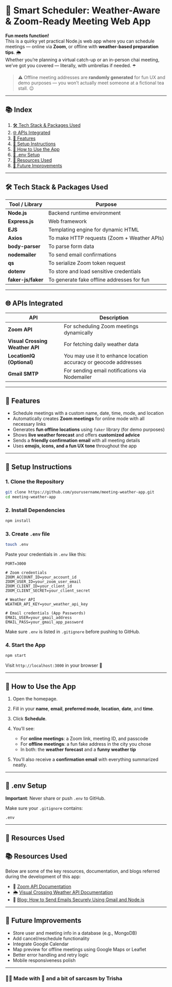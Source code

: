 # 📅 Smart Scheduler: Weather-Aware & Zoom-Ready Meeting Web App

**Fun meets function!**  
This is a quirky yet practical Node.js web app where you can schedule meetings — online via **Zoom**, or offline with **weather-based preparation tips**. 🌦️  
Whether you’re planning a virtual catch-up or an in-person chai meeting, we’ve got you covered — literally, with umbrellas if needed. ☂️

> ⚠️ Offline meeting addresses are **randomly generated** for fun UX and demo purposes — you won’t actually meet someone at a fictional tea stall. 😉

---

## 📚 Index

1. [🛠️ Tech Stack & Packages Used](#️-tech-stack--packages-used)  
2. [🌐 APIs Integrated](#-apis-integrated)  
3. [📸 Features](#-features)  
4. [🚀 Setup Instructions](#-setup-instructions)  
5. [🎯 How to Use the App](#-how-to-use-the-app)  
6. [🔐 .env Setup](#-env-setup)  
7. [📖 Resources Used](#-resources-used)  
8. [🧩 Future Improvements](#-future-improvements)

---

## 🛠️ Tech Stack & Packages Used

| Tool / Library     | Purpose |
|--------------------|---------|
| **Node.js**        | Backend runtime environment |
| **Express.js**     | Web framework |
| **EJS**            | Templating engine for dynamic HTML |
| **Axios**          | To make HTTP requests (Zoom + Weather APIs) |
| **body-parser**    | To parse form data |
| **nodemailer**     | To send email confirmations |
| **qs**             | To serialize Zoom token request |
| **dotenv**         | To store and load sensitive credentials |
| **faker-js/faker** | To generate fake offline addresses for fun |

---

## 🌐 APIs Integrated

| API | Description |
|-----|-------------|
| **Zoom API** | For scheduling Zoom meetings dynamically |
| **Visual Crossing Weather API** | For fetching daily weather data |
| **LocationIQ (Optional)** | You may use it to enhance location accuracy or geocode addresses |
| **Gmail SMTP** | For sending email notifications via Nodemailer |

---

## 📸 Features

- Schedule meetings with a custom name, date, time, mode, and location
- Automatically creates **Zoom meetings** for online mode with all necessary links
- Generates **fun offline locations** using `faker` library (for demo purposes)
- Shows **live weather forecast** and offers **customized advice**
- Sends a **friendly confirmation email** with all meeting details
- Uses **emojis, icons, and a fun UX tone** throughout the app

---

## 🚀 Setup Instructions

### 1. Clone the Repository
```bash
git clone https://github.com/yourusername/meeting-weather-app.git
cd meeting-weather-app
````

### 2. Install Dependencies

```bash
npm install
```

### 3. Create `.env` file

```bash
touch .env
```

Paste your credentials in `.env` like this:

```env
PORT=3000

# Zoom credentials
ZOOM_ACCOUNT_ID=your_account_id
ZOOM_USER_ID=your_zoom_user_email
ZOOM_CLIENT_ID=your_client_id
ZOOM_CLIENT_SECRET=your_client_secret

# Weather API
WEATHER_API_KEY=your_weather_api_key

# Email credentials (App Passwords)
EMAIL_USER=your_gmail_address
EMAIL_PASS=your_gmail_app_password
```

Make sure `.env` is listed in `.gitignore` before pushing to GitHub.

### 4. Start the App

```bash
npm start
```

Visit `http://localhost:3000` in your browser 🚀

---

## 🎯 How to Use the App

1. Open the homepage.
2. Fill in your **name**, **email**, **preferred mode**, **location**, **date**, and **time**.
3. Click **Schedule**.
4. You’ll see:

   * For **online meetings**: a Zoom link, meeting ID, and passcode
   * For **offline meetings**: a fun fake address in the city you chose
   * In both: the **weather forecast** and a **funny weather tip**
5. You’ll also receive a **confirmation email** with everything summarized neatly.

---

## 🔐 .env Setup

**Important**: Never share or push `.env` to GitHub.

Make sure your `.gitignore` contains:

```gitignore
.env
```

---

## 📖 Resources Used

## 📚 Resources Used

Below are some of the key resources, documentation, and blogs referred during the development of this app:

- 📘 [Zoom API Documentation](https://developers.zoom.us/docs/api/)
- 🌦️ [Visual Crossing Weather API Documentation](https://www.visualcrossing.com/resources/documentation/weather-api/timeline-weather-api/)
- 📧 [Blog: How to Send Emails Securely Using Gmail and Node.js](https://edigleyssonsilva.medium.com/how-to-send-emails-securely-using-gmail-and-nodejs-eef757525324)

---

## 🧩 Future Improvements

* Store user and meeting info in a database (e.g., MongoDB)
* Add cancel/reschedule functionality
* Integrate Google Calendar
* Map preview for offline meetings using Google Maps or Leaflet
* Better error handling and retry logic
* Mobile responsiveness polish

---

### 🧑‍💻 Made with 💖 and a bit of sarcasm by Trisha

